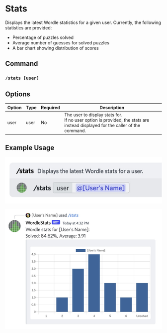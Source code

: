 # Stats
Displays the latest Wordle statistics for a given user. Currently, the following statistics are provided:
- Percentage of puzzles solved
- Average number of guesses for solved puzzles
- A bar chart showing distribution of scores

## Command

### `/stats [user]`

## Options
| Option | Type | Required | Description |
| --- | --- | --- | --- |
| user | user | No | The user to display stats for.<br />If no user option is provided, the stats are instead displayed for the caller of the command. |

## Example Usage

![Stats Command Example](images/stats-command.jpg)

![Stats Response Example](images/stats-response.jpg)